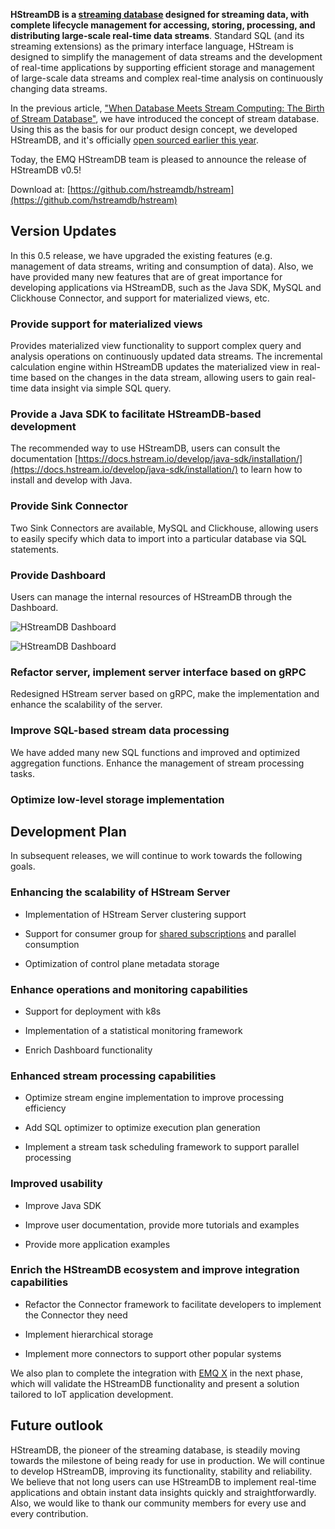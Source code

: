 **HStreamDB is a [streaming database](https://www.emqx.com/en/products/hstreamdb) designed for streaming data, with complete lifecycle management for accessing, storing, processing, and distributing large-scale real-time data streams**. Standard SQL (and its streaming extensions) as the primary interface language, HStream is designed to simplify the management of data streams and the development of real-time applications by supporting efficient storage and management of large-scale data streams and complex real-time analysis on continuously changing data streams.

In the previous article, ["When Database Meets Stream Computing: The Birth of Stream Database"](https://www.emqx.com/en/blog/birth-of-streaming-database), we have introduced the concept of stream database. Using this as the basis for our product design concept, we developed HStreamDB,  and it's officially [open sourced earlier this year](https://www.emqx.com/en/blog/hstreamdb-is-now-officially-open-source).

Today, the EMQ HStreamDB team is pleased to announce the release of HStreamDB v0.5!


Download at: [https://github.com/hstreamdb/hstream](https://github.com/hstreamdb/hstream)


## Version Updates

In this 0.5 release, we have upgraded the existing features (e.g. management of data streams, writing and consumption of data). Also, we have provided many new features that are of great importance for developing applications via HStreamDB, such as the Java SDK, MySQL and Clickhouse Connector, and support for materialized views, etc.

### Provide support for materialized views

Provides materialized view functionality to support complex query and analysis operations on continuously updated data streams. The incremental calculation engine within HStreamDB updates the materialized view in real-time based on the changes in the data stream, allowing users to gain real-time data insight via simple SQL query.

### Provide a Java SDK to facilitate HStreamDB-based development

The recommended way to use HStreamDB, users can consult the documentation [https://docs.hstream.io/develop/java-sdk/installation/](https://docs.hstream.io/develop/java-sdk/installation/) to learn how to install and develop with Java.

### Provide Sink Connector

Two Sink Connectors are available, MySQL and Clickhouse, allowing users to easily specify which data to import into a particular database via SQL statements.

### Provide Dashboard

Users can manage the internal resources of HStreamDB through the Dashboard. 

![HStreamDB Dashboard](https://static.emqx.net/images/89988ce1154311092d8bdefcb78752cc.png)

![HStreamDB Dashboard](https://static.emqx.net/images/62d29d904cf35d3e245207bea2ff4156.png)

### Refactor server, implement server interface based on gRPC 

Redesigned HStream server based on gRPC, make the implementation and enhance the scalability of the server.

### Improve SQL-based stream data processing

We have added many new SQL functions and improved and optimized aggregation functions. Enhance the management of stream processing tasks.

### Optimize low-level storage implementation



## Development Plan

In subsequent releases, we will continue to work towards the following goals.

### Enhancing the scalability of HStream Server

- Implementation of HStream Server clustering support

- Support for consumer group for [shared subscriptions](https://www.emqx.com/en/blog/introduction-to-mqtt5-protocol-shared-subscription) and parallel consumption 

- Optimization of control plane metadata storage

### Enhance operations and monitoring capabilities

- Support for deployment with k8s

- Implementation of a statistical monitoring framework

- Enrich Dashboard functionality

### Enhanced stream processing capabilities

- Optimize stream engine implementation to improve processing efficiency

- Add SQL optimizer to optimize execution plan generation

- Implement a stream task scheduling framework to support parallel processing

### Improved usability

- Improve Java SDK

- Improve user documentation, provide more tutorials and examples

- Provide more application examples

### Enrich the HStreamDB ecosystem and improve integration capabilities

- Refactor the Connector framework to facilitate developers to implement the Connector they need

- Implement hierarchical storage

- Implement more connectors to support other popular systems


We also plan to complete the integration with [EMQ X](https://www.emqx.com/en/products/emqx) in the next phase, which will validate the HStreamDB functionality and present a solution tailored to IoT application development.


## Future outlook

HStreamDB, the pioneer of the streaming database, is steadily moving towards the milestone of being ready for use in production. We will continue to develop HStreamDB, improving its functionality, stability and reliability. We believe that not long users can use HStreamDB to implement real-time applications and obtain instant data insights quickly and straightforwardly. Also, we would like to thank our community members for every use and every contribution.
